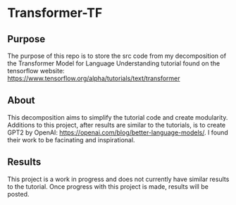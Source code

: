 # Transformer-TF

## Purpose
The purpose of this repo is to store the src code from my decomposition of the Transformer Model for Language Understanding tutorial found on the tensorflow website: https://www.tensorflow.org/alpha/tutorials/text/transformer

## About
This decomposition aims to simplify the tutorial code and create modularity. Additions to this project, after results are similar to the tutorials, is to create GPT2 by OpenAI: https://openai.com/blog/better-language-models/. I found their work to be facinating and inspirational.

## Results
This project is a work in progress and does not currently have similar results to the tutorial. Once progress with this project is made, results will be posted.
